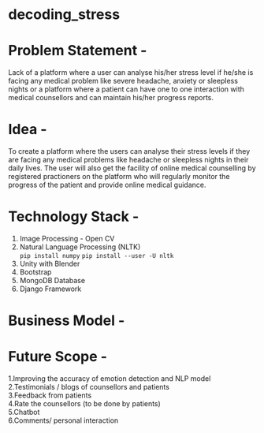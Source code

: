 # decoding_stress
# Problem Statement - <br>
Lack of a platform where a user can analyse his/her stress level if he/she is facing any medical problem like severe headache, anxiety or sleepless nights or a platform where a patient can have one to one interaction with medical counsellors and can maintain his/her progress reports.<br>

# Idea - <br>
To create a platform where the users can analyse their stress levels if they are facing any medical problems like headache or sleepless nights in their daily lives. The user will also get the facility of online medical counselling by registered practioners on the platform who will regularly monitor the progress of the patient and provide online medical guidance. <br>




# Technology Stack - <br>
1. Image Processing - Open CV <br>
2. Natural Language Processing (NLTK) <br>
   `pip install numpy`
   `pip install --user -U nltk`
3. Unity with Blender <br>
4. Bootstrap <br>
5. MongoDB Database <br>
6. Django Framework <br>






# Business Model - 




# Future Scope - <br>
1.Improving the accuracy of emotion detection and NLP model<br>
2.Testimonials / blogs of counsellors and patients<br>
3.Feedback from patients<br>
4.Rate the counsellors (to be done by patients)<br>
5.Chatbot<br>
6.Comments/ personal interaction<br>


